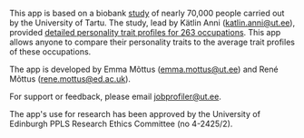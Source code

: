 This app is based on a biobank <a href="https://osf.io/preprints/psyarxiv/ajvg2" target="_blank">study</a> of nearly 70,000 people carried out by the University of Tartu. The study, lead by Kätlin Anni (katlin.anni@ut.ee), provided <a href="https://apps.psych.ut.ee/JobProfiles/" target ="_blank">detailed personality trait profiles for 263 occupations</a>. This app allows anyone to compare their personality traits to the average trait profiles of these occupations.

The app is developed by Emma Mõttus (emma.mottus@ut.ee) and René Mõttus (rene.mottus@ed.ac.uk).

For support or feedback, please email jobprofiler@ut.ee.

The app's use for research has been approved by the University of Edinburgh PPLS Research Ethics Committee (no 4-2425/2).
